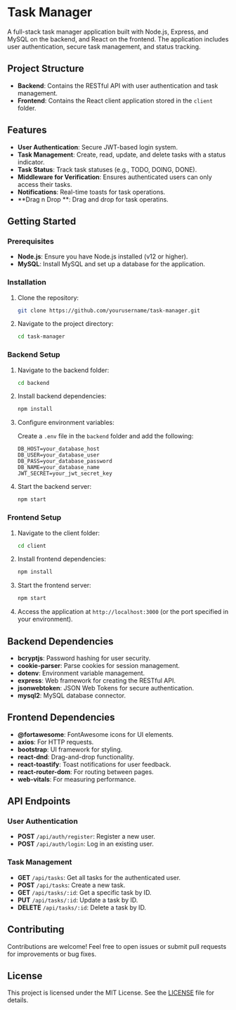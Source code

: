 
# Task Manager

A full-stack task manager application built with Node.js, Express, and MySQL on the backend, and React on the frontend. The application includes user authentication, secure task management, and status tracking.

## Project Structure

- **Backend**: Contains the RESTful API with user authentication and task management.
- **Frontend**: Contains the React client application stored in the `client` folder.

## Features

- **User Authentication**: Secure JWT-based login system.
- **Task Management**: Create, read, update, and delete tasks with a status indicator.
- **Task Status**: Track task statuses (e.g., TODO, DOING, DONE).
- **Middleware for Verification**: Ensures authenticated users can only access their tasks.
- **Notifications**: Real-time toasts for task operations.
- **Drag n Drop **: Drag and drop for task operatins.

## Getting Started

### Prerequisites

- **Node.js**: Ensure you have Node.js installed (v12 or higher).
- **MySQL**: Install MySQL and set up a database for the application.

### Installation

1. Clone the repository:

   ```bash
   git clone https://github.com/yourusername/task-manager.git
   ```

2. Navigate to the project directory:

   ```bash
   cd task-manager
   ```

### Backend Setup

1. Navigate to the backend folder:

   ```bash
   cd backend
   ```

2. Install backend dependencies:

   ```bash
   npm install
   ```

3. Configure environment variables:

   Create a `.env` file in the `backend` folder and add the following:

   ```env
   DB_HOST=your_database_host
   DB_USER=your_database_user
   DB_PASS=your_database_password
   DB_NAME=your_database_name
   JWT_SECRET=your_jwt_secret_key
   ```

4. Start the backend server:

   ```bash
   npm start
   ```

### Frontend Setup

1. Navigate to the client folder:

   ```bash
   cd client
   ```

2. Install frontend dependencies:

   ```bash
   npm install
   ```

3. Start the frontend server:

   ```bash
   npm start
   ```

4. Access the application at `http://localhost:3000` (or the port specified in your environment).

## Backend Dependencies

- **bcryptjs**: Password hashing for user security.
- **cookie-parser**: Parse cookies for session management.
- **dotenv**: Environment variable management.
- **express**: Web framework for creating the RESTful API.
- **jsonwebtoken**: JSON Web Tokens for secure authentication.
- **mysql2**: MySQL database connector.

## Frontend Dependencies

- **@fortawesome**: FontAwesome icons for UI elements.
- **axios**: For HTTP requests.
- **bootstrap**: UI framework for styling.
- **react-dnd**: Drag-and-drop functionality.
- **react-toastify**: Toast notifications for user feedback.
- **react-router-dom**: For routing between pages.
- **web-vitals**: For measuring performance.

## API Endpoints

### User Authentication

- **POST** `/api/auth/register`: Register a new user.
- **POST** `/api/auth/login`: Log in an existing user.

### Task Management

- **GET** `/api/tasks`: Get all tasks for the authenticated user.
- **POST** `/api/tasks`: Create a new task.
- **GET** `/api/tasks/:id`: Get a specific task by ID.
- **PUT** `/api/tasks/:id`: Update a task by ID.
- **DELETE** `/api/tasks/:id`: Delete a task by ID.

## Contributing

Contributions are welcome! Feel free to open issues or submit pull requests for improvements or bug fixes.

## License

This project is licensed under the MIT License. See the [LICENSE](LICENSE) file for details.
